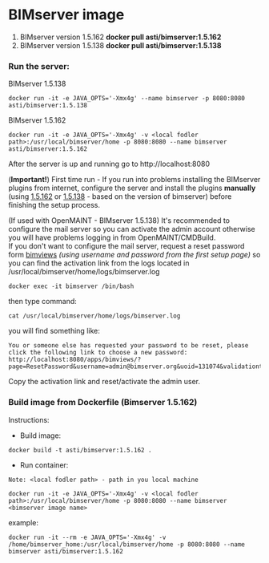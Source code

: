 # BIMserver image

1. BIMserver version 1.5.162 <b>docker pull asti/bimserver:1.5.162</b>
2. BIMserver version 1.5.138 <b>docker pull asti/bimserver:1.5.138</b>

### Run the server:

BIMserver 1.5.138
```
docker run -it -e JAVA_OPTS='-Xmx4g' --name bimserver -p 8080:8080 asti/bimserver:1.5.138
```
BIMserver 1.5.162
```
docker run -it -e JAVA_OPTS='-Xmx4g' -v <local fodler path>:/usr/local/bimserver/home -p 8080:8080 --name bimserver asti/bimserver:1.5.162
```


After the server is up and running go to http://localhost:8080

(<b>Important!</b>)
First time run - If you run into problems installing the BIMserver plugins from internet, configure the server and install the plugins  <b>manually</b> (using <a href="https://raw.githubusercontent.com/astmnk/docker-bimserver/e0d84c3f95527ee92c5c5554a5b7dd34a2d5a208/bimserver_1.5.162_plugins.zip">1.5.162</a> or <a href="https://raw.githubusercontent.com/astmnk/docker-bimserver/e0d84c3f95527ee92c5c5554a5b7dd34a2d5a208/bimserver_1.5.138_plugins.zip">1.5.138</a> - based on the version of bimserver) before finishing the setup process.</br>

(If used with OpenMAINT - BIMserver 1.5.138) It's recommended to configure the mail server so you can activate the admin account otherwise you will have problems logging in from OpenMAINT/CMDBuild.</br>
If you don't want to configure the mail server, request a reset password form <a href='http://localhost:8080/apps/bimviews/'>bimviews</a> <i>(using username and password from the first setup page)</i> so you can find the activation link from the logs located in /usr/local/bimserver/home/logs/bimserver.log

```
docker exec -it bimserver /bin/bash
```

then type command:
```
cat /usr/local/bimserver/home/logs/bimserver.log
```

you will find something like: </br>
```
You or someone else has requested your password to be reset, please click the following link to choose a new password: http://localhost:8080/apps/bimviews/?page=ResetPassword&username=admin@bimserver.org&uoid=131074&validationtoken=54C3D15EDEAA5FAA9AEC13210BE5E7F5
```

Copy the activation link and reset/activate the admin user.

### Build image from Dockerfile (Bimserver 1.5.162)
Instructions:
- Build image:
```
docker build -t asti/bimserver:1.5.162 .
```

- Run container:
```
Note: <local fodler path> - path in you local machine
```

```
docker run -it -e JAVA_OPTS='-Xmx4g' -v <local fodler path>:/usr/local/bimserver/home -p 8080:8080 --name bimserver <bimserver image name>
```
example:
```
docker run -it --rm -e JAVA_OPTS='-Xmx4g' -v /home/bimserver_home:/usr/local/bimserver/home -p 8080:8080 --name bimserver asti/bimserver:1.5.162
```

